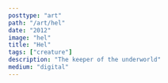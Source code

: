 ```yaml
---
posttype: "art"
path: "/art/hel"
date: "2012"
image: "hel"
title: "Hel"
tags: ["creature"]
description: "The keeper of the underworld"
medium: "digital"
---
```

